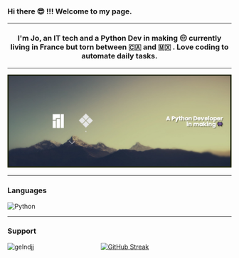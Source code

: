 ### Hi there 😎 !!! Welcome to my page.
***
<h3 align="center"> I'm Jo, an IT tech and a Python Dev in making 😑 currently living in France but torn between 🇨🇦  and 🇲🇽 . Love coding to automate daily tasks.</h3>

***

![Screenshot](https://github.com/gelndjj/gelndjj/blob/main/img/banner_git.png)

***

<h3 align="left">Languages</h3>


![Python](https://img.shields.io/badge/python-3670A0?style=for-the-badge&logo=python&logoColor=ffdd54)

***

<h3 align="left">Support</h3>
<p><a href="https://ko-fi.com/gelndjj"> <img align="left" src="https://cdn.ko-fi.com/cdn/kofi3.png?v=3" height="50" width="210" alt="gelndjj" /></a><p/>


[![GitHub Streak](http://github-readme-streak-stats.herokuapp.com?user=gelndjj&theme=transparent&hide_border=true)](https://git.io/streak-stats)